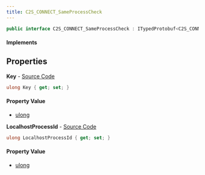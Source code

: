 ```yaml
---
title: C2S_CONNECT_SameProcessCheck
---
```


```csharp
public interface C2S_CONNECT_SameProcessCheck : ITypedProtobuf<C2S_CONNECT_SameProcessCheck>, INativeHandle
```

#### Implements

## Properties

**Key** - [Source Code](https://github.com/swiftly-solution/swiftlys2/blob/main/managed/src/SwiftlyS2.Generated/Protobufs/Interfaces/C2S_CONNECT_SameProcessCheck.cs#L16)

```csharp
ulong Key { get; set; }
```

#### Property Value

- [ulong](https://learn.microsoft.com/dotnet/api/system.uint64)

**LocalhostProcessId** - [Source Code](https://github.com/swiftly-solution/swiftlys2/blob/main/managed/src/SwiftlyS2.Generated/Protobufs/Interfaces/C2S_CONNECT_SameProcessCheck.cs#L13)

```csharp
ulong LocalhostProcessId { get; set; }
```

#### Property Value

- [ulong](https://learn.microsoft.com/dotnet/api/system.uint64)

